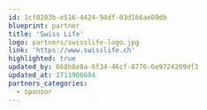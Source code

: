 ```yaml
---
id: 1cf0203b-e516-4424-94df-03d166ae09db
blueprint: partner
title: 'Swiss Life'
logo: partners/swisslife-logo.jpg
link: 'https://www.swisslife.ch'
highlighted: true
updated_by: 668b8e8a-6f34-46cf-8776-6e9724209df3
updated_at: 1711966684
partners_categories:
  - sponsor
---
```


